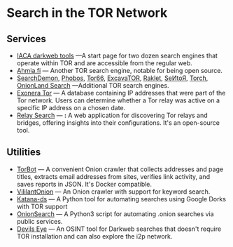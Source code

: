 # **Search in the TOR Network**

## Services

- [IACA darkweb tools](https://iaca-darkweb-tools.com/search-darkweb/) —A start page for two dozen search engines that operate within TOR and are accessible from the regular web.
- [Ahmia.fi](https://ahmia.fi/) — Another TOR search engine, notable for being open source.
- [SearchDemon](http://srcdemonm74icqjvejew6fprssuolyoc2usjdwflevbdpqoetw4x3ead.onion/), [Phobos](http://phobosxilamwcg75xt22id7aywkzol6q6rfl2flipcqoc4e4ahima5id.onion/), [Tor66](http://tor66sewebgixwhcqfnp5inzp5x5uohhdy3kvtnyfxc2e5mxiuh34iid.onion/), [ExcavaTOR](http://2fd6cemt4gmccflhm6imvdfvli3nf7zn6rfrwpsy7uhxrgbypvwf5fad.onion/), [Raklet](http://iwr4usy33opfclmbyemzbmnwwnmmqpqltezpac7fyqqkdv3mabtm6kqd.onion/), [SeИtoЯ](http://e27slbec2ykiyo26gfuovaehuzsydffbit5nlxid53kigw3pvz6uosqd.onion/), [Torch](http://xmh57jrknzkhv6y3ls3ubitzfqnkrwxhopf5aygthi7d6rplyvk3noyd.onion/), [OnionLand Search](http://3bbad7fauom4d6sgppalyqddsqbf5u5p56b5k5uk2zxsy3d6ey2jobad.onion/) —Additional TOR search engines.
- [Exonera Tor](https://exonerator.torproject.org/) — A database containing IP addresses that were part of the Tor network. Users can determine whether a Tor relay was active on a specific IP address on a chosen date.
- [Relay Search](https://metrics.torproject.org/rs.html) — **:** A web application for discovering Tor relays and bridges, offering insights into their configurations. It's an open-source tool.

## Utilities

- [TorBot](https://github.com/DedSecInside/TorBot) — A convenient Onion crawler that collects addresses and page titles, extracts email addresses from sites, verifies link activity, and saves reports in JSON. It's Docker compatible.
- [VililantOnion](https://github.com/andreyglauzer/VigilantOnion) — An Onion crawler with support for keyword search.
- [Katana-ds](https://github.com/TebbaaX/Katana) — A Python tool for automating searches using Google Dorks with TOR support
- [OnionSearch](https://github.com/megadose/OnionSearch) — A Python3 script for automating .onion searches via public services.
- [Devils Eye](https://github.com/rly0nheart/thedevilseye) — An OSINT tool for Darkweb searches that doesn't require TOR installation and can also explore the i2p network.